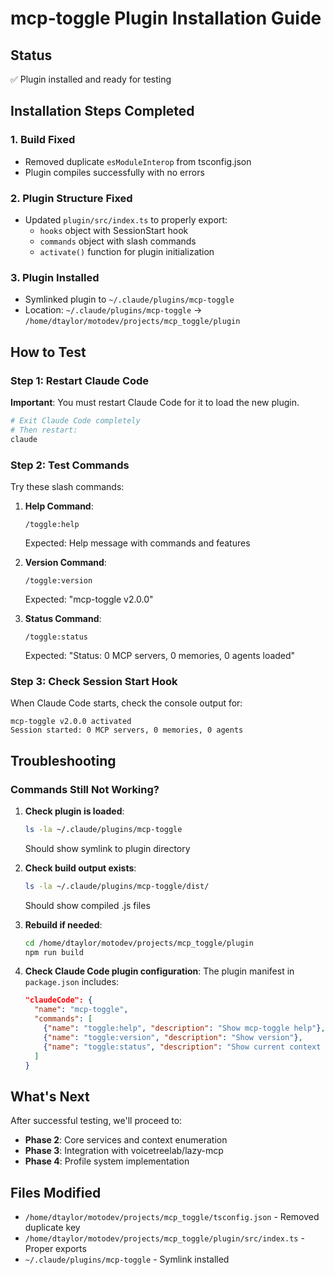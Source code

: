 # mcp-toggle Plugin Installation Guide

## Status
✅ Plugin installed and ready for testing

## Installation Steps Completed

### 1. Build Fixed
- Removed duplicate `esModuleInterop` from tsconfig.json
- Plugin compiles successfully with no errors

### 2. Plugin Structure Fixed
- Updated `plugin/src/index.ts` to properly export:
  - `hooks` object with SessionStart hook
  - `commands` object with slash commands
  - `activate()` function for plugin initialization

### 3. Plugin Installed
- Symlinked plugin to `~/.claude/plugins/mcp-toggle`
- Location: `~/.claude/plugins/mcp-toggle` → `/home/dtaylor/motodev/projects/mcp_toggle/plugin`

## How to Test

### Step 1: Restart Claude Code
**Important**: You must restart Claude Code for it to load the new plugin.

```bash
# Exit Claude Code completely
# Then restart:
claude
```

### Step 2: Test Commands

Try these slash commands:

1. **Help Command**:
   ```
   /toggle:help
   ```
   Expected: Help message with commands and features

2. **Version Command**:
   ```
   /toggle:version
   ```
   Expected: "mcp-toggle v2.0.0"

3. **Status Command**:
   ```
   /toggle:status
   ```
   Expected: "Status: 0 MCP servers, 0 memories, 0 agents loaded"

### Step 3: Check Session Start Hook

When Claude Code starts, check the console output for:
```
mcp-toggle v2.0.0 activated
Session started: 0 MCP servers, 0 memories, 0 agents
```

## Troubleshooting

### Commands Still Not Working?

1. **Check plugin is loaded**:
   ```bash
   ls -la ~/.claude/plugins/mcp-toggle
   ```
   Should show symlink to plugin directory

2. **Check build output exists**:
   ```bash
   ls -la ~/.claude/plugins/mcp-toggle/dist/
   ```
   Should show compiled .js files

3. **Rebuild if needed**:
   ```bash
   cd /home/dtaylor/motodev/projects/mcp_toggle/plugin
   npm run build
   ```

4. **Check Claude Code plugin configuration**:
   The plugin manifest in `package.json` includes:
   ```json
   "claudeCode": {
     "name": "mcp-toggle",
     "commands": [
       {"name": "toggle:help", "description": "Show mcp-toggle help"},
       {"name": "toggle:version", "description": "Show version"},
       {"name": "toggle:status", "description": "Show current context status"}
     ]
   }
   ```

## What's Next

After successful testing, we'll proceed to:
- **Phase 2**: Core services and context enumeration
- **Phase 3**: Integration with voicetreelab/lazy-mcp
- **Phase 4**: Profile system implementation

## Files Modified

- `/home/dtaylor/motodev/projects/mcp_toggle/tsconfig.json` - Removed duplicate key
- `/home/dtaylor/motodev/projects/mcp_toggle/plugin/src/index.ts` - Proper exports
- `~/.claude/plugins/mcp-toggle` - Symlink installed

